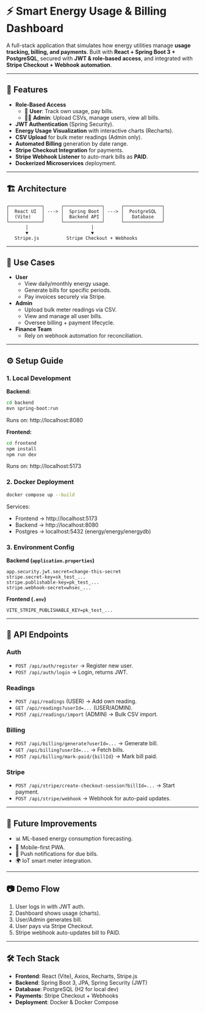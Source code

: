 # ⚡ Smart Energy Usage & Billing Dashboard

A full-stack application that simulates how energy utilities manage **usage tracking, billing, and payments**. Built with **React + Spring Boot 3 + PostgreSQL**, secured with **JWT & role-based access**, and integrated with **Stripe Checkout + Webhook automation**.

---

## 🚀 Features
- **Role-Based Access**  
  - 👤 **User**: Track own usage, pay bills.  
  - 👨‍💼 **Admin**: Upload CSVs, manage users, view all bills.  
- **JWT Authentication** (Spring Security).  
- **Energy Usage Visualization** with interactive charts (Recharts).  
- **CSV Upload** for bulk meter readings (Admin only).  
- **Automated Billing** generation by date range.  
- **Stripe Checkout Integration** for payments.  
- **Stripe Webhook Listener** to auto-mark bills as **PAID**.  
- **Dockerized Microservices** deployment.

---

## 🏗️ Architecture
```
┌────────────┐      ┌──────────────┐      ┌──────────────┐
│  React UI  │ ---> │  Spring Boot │ ---> │  PostgreSQL  │
│  (Vite)    │      │  Backend API │      │   Database   │
└────────────┘      └──────────────┘      └──────────────┘
       │                       │
       ▼                       ▼
   Stripe.js          Stripe Checkout + Webhooks
```

---

## 💼 Use Cases
- **User**
  - View daily/monthly energy usage.
  - Generate bills for specific periods.
  - Pay invoices securely via Stripe.
- **Admin**
  - Upload bulk meter readings via CSV.
  - View and manage all user bills.
  - Oversee billing + payment lifecycle.
- **Finance Team**
  - Rely on webhook automation for reconciliation.


---

## ⚙️ Setup Guide

### 1. Local Development
**Backend:**
```bash
cd backend
mvn spring-boot:run
```
Runs on: http://localhost:8080

**Frontend:**
```bash
cd frontend
npm install
npm run dev
```
Runs on: http://localhost:5173

### 2. Docker Deployment
```bash
docker compose up --build
```
Services:
- Frontend → http://localhost:5173
- Backend → http://localhost:8080
- Postgres → localhost:5432 (energy/energy/energydb)

### 3. Environment Config
**Backend (`application.properties`)**
```properties
app.security.jwt.secret=change-this-secret
stripe.secret-key=sk_test_...
stripe.publishable-key=pk_test_...
stripe.webhook-secret=whsec_...
```

**Frontend (`.env`)**
```env
VITE_STRIPE_PUBLISHABLE_KEY=pk_test_...
```

---

## 📡 API Endpoints

### Auth
- `POST /api/auth/register` → Register new user.
- `POST /api/auth/login` → Login, returns JWT.

### Readings
- `POST /api/readings` (USER) → Add own reading.
- `GET /api/readings?userId=...` (USER/ADMIN).
- `POST /api/readings/import` (ADMIN) → Bulk CSV import.

### Billing
- `POST /api/billing/generate?userId=...` → Generate bill.
- `GET /api/billing?userId=...` → Fetch bills.
- `POST /api/billing/mark-paid/{billId}` → Mark bill paid.

### Stripe
- `POST /api/stripe/create-checkout-session?billId=...` → Start payment.
- `POST /api/stripe/webhook` → Webhook for auto-paid updates.

---

## 🔮 Future Improvements
- 📊 ML-based energy consumption forecasting.
- 📱 Mobile-first PWA.
- 🔔 Push notifications for due bills.
- 🌍 IoT smart meter integration.

---

## 📷 Demo Flow
1. User logs in with JWT auth.  
2. Dashboard shows usage (charts).  
3. User/Admin generates bill.  
4. User pays via Stripe Checkout.  
5. Stripe webhook auto-updates bill to PAID.  

---

## 🛠️ Tech Stack
- **Frontend**: React (Vite), Axios, Recharts, Stripe.js
- **Backend**: Spring Boot 3, JPA, Spring Security (JWT)
- **Database**: PostgreSQL (H2 for local dev)
- **Payments**: Stripe Checkout + Webhooks
- **Deployment**: Docker & Docker Compose
